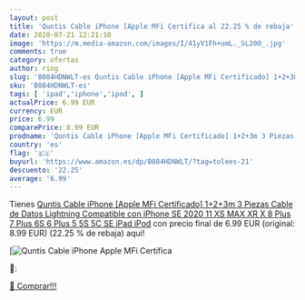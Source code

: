 ```yaml
---
layout: post
title: 'Quntis Cable iPhone [Apple MFi Certifica al 22.25 % de rebaja'
date: 2020-07-21 12:21:10
image: 'https://m.media-amazon.com/images/I/41yV1Fh+umL._SL200_.jpg'
comments: true
category: ofertas
author: ring
slug: 'B084HDNWLT-es Quntis Cable iPhone [Apple MFi Certificado] 1+2+3m 3...'
sku: 'B084HDNWLT-es'
tags: [ 'ipad','iphone','ipod', ]
actualPrice: 6.99 EUR
currency: EUR
price: 6.99
comparePrice: 8.99 EUR
prodname: 'Quntis Cable iPhone [Apple MFi Certificado] 1+2+3m 3 Piezas Cable de Datos Lightning Compatible con iPhone SE 2020 11 XS MAX XR X 8 Plus 7 Plus 6S 6 Plus 5 5S 5C SE iPad iPod'
country: 'es'
flag: '🇪🇸'
buyurl: 'https://www.amazon.es/dp/B084HDNWLT/?tag=tolees-21'
descuento: '22.25'
average: '6.99'
---
```


Tienes [Quntis Cable iPhone [Apple MFi Certificado] 1+2+3m 3 Piezas Cable de Datos Lightning Compatible con iPhone SE 2020 11 XS MAX XR X 8 Plus 7 Plus 6S 6 Plus 5 5S 5C SE iPad iPod](https://www.amazon.es/dp/B084HDNWLT/?tag=tolees-21) con precio final de  6.99 EUR (original: 8.99 EUR) (22.25 %  de rebaja) aqui!

[![Quntis Cable iPhone [Apple MFi Certifica](https://m.media-amazon.com/images/I/41yV1Fh+umL._SL200_.jpg)](https://www.amazon.es/dp/B084HDNWLT/?tag=tolees-21)

🔎:


[🛒 Comprar!!!](https://www.amazon.es/dp/B084HDNWLT/?tag=tolees-21)
